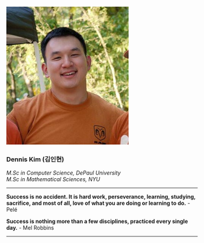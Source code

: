 ![My Profile Picture](profile_elements/pfp1.jpg)
### Dennis Kim (김인현)
_M.Sc in Computer Science, DePaul University \
M.Sc in Mathematical Sciences, NYU_



---
**Success is no accident. It is hard work, perseverance, learning, studying, sacrifice, and most of all, love of what you are doing or learning to do.** - Pelé

**Success is nothing more than a few disciplines, practiced every single day.** - Mel Robbins

---




<!--
**DKMaCS/DKMaCS** is a ✨ _special_ ✨ repository because its `README.md` (this file) appears on your GitHub profile.

Here are some ideas to get you started:

- 🔭 I’m currently working on ...
- 🌱 I’m currently learning ...
- 👯 I’m looking to collaborate on ...
- 🤔 I’m looking for help with ...
- 💬 Ask me about ...
- 📫 How to reach me: ...
- 😄 Pronouns: ...
- ⚡ Fun fact: ...
-->
